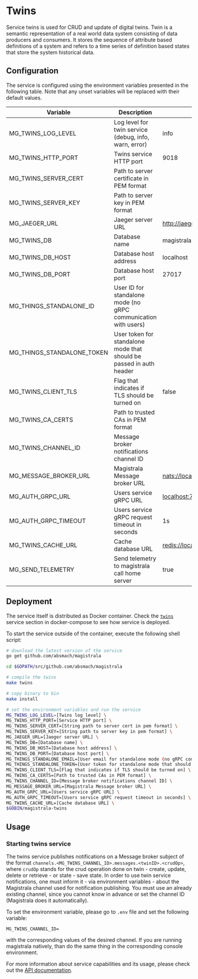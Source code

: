 # Twins

Service twins is used for CRUD and update of digital twins. Twin is a semantic
representation of a real world data system consisting of data producers and
consumers. It stores the sequence of attribute based definitions of a system and
refers to a time series of definition based states that store the system
historical data.

## Configuration

The service is configured using the environment variables presented in the
following table. Note that any unset variables will be replaced with their
default values.

| Variable                   | Description                                                         | Default                          |
| -------------------------- | ------------------------------------------------------------------- | -------------------------------- |
| MG_TWINS_LOG_LEVEL         | Log level for twin service (debug, info, warn, error)               | info                             |
| MG_TWINS_HTTP_PORT         | Twins service HTTP port                                             | 9018                             |
| MG_TWINS_SERVER_CERT       | Path to server certificate in PEM format                            |                                  |
| MG_TWINS_SERVER_KEY        | Path to server key in PEM format                                    |                                  |
| MG_JAEGER_URL              | Jaeger server URL                                                   | <http://jaeger:14268/api/traces> |
| MG_TWINS_DB                | Database name                                                       | magistrala                       |
| MG_TWINS_DB_HOST           | Database host address                                               | localhost                        |
| MG_TWINS_DB_PORT           | Database host port                                                  | 27017                            |
| MG_THINGS_STANDALONE_ID    | User ID for standalone mode (no gRPC communication with users)      |                                  |
| MG_THINGS_STANDALONE_TOKEN | User token for standalone mode that should be passed in auth header |                                  |
| MG_TWINS_CLIENT_TLS        | Flag that indicates if TLS should be turned on                      | false                            |
| MG_TWINS_CA_CERTS          | Path to trusted CAs in PEM format                                   |                                  |
| MG_TWINS_CHANNEL_ID        | Message broker notifications channel ID                             |                                  |
| MG_MESSAGE_BROKER_URL      | Magistrala Message broker URL                                       | <nats://localhost:4222>          |
| MG_AUTH_GRPC_URL           | Users service gRPC URL                                              | <localhost:7001>                 |
| MG_AUTH_GRPC_TIMEOUT       | Users service gRPC request timeout in seconds                       | 1s                               |
| MG_TWINS_CACHE_URL         | Cache database URL                                                  | <redis://localhost:6379/0>       |
| MG_SEND_TELEMETRY          | Send telemetry to magistrala call home server                       | true                             |

## Deployment

The service itself is distributed as Docker container. Check the [`twins`](https://github.com/absmach/magistrala/blob/master/docker/addons/twins/docker-compose.yml#L35-L58) service section in
docker-compose to see how service is deployed.

To start the service outside of the container, execute the following shell
script:

```bash
# download the latest version of the service
go get github.com/absmach/magistrala

cd $GOPATH/src/github.com/absmach/magistrala

# compile the twins
make twins

# copy binary to bin
make install

# set the environment variables and run the service
MG_TWINS_LOG_LEVEL=[Twins log level] \
MG_TWINS_HTTP_PORT=[Service HTTP port] \
MG_TWINS_SERVER_CERT=[String path to server cert in pem format] \
MG_TWINS_SERVER_KEY=[String path to server key in pem format] \
MG_JAEGER_URL=[Jaeger server URL] \
MG_TWINS_DB=[Database name] \
MG_TWINS_DB_HOST=[Database host address] \
MG_TWINS_DB_PORT=[Database host port] \
MG_THINGS_STANDALONE_EMAIL=[User email for standalone mode (no gRPC communication with auth)] \
MG_THINGS_STANDALONE_TOKEN=[User token for standalone mode that should be passed in auth header] \
MG_TWINS_CLIENT_TLS=[Flag that indicates if TLS should be turned on] \
MG_TWINS_CA_CERTS=[Path to trusted CAs in PEM format] \
MG_TWINS_CHANNEL_ID=[Message broker notifications channel ID] \
MG_MESSAGE_BROKER_URL=[Magistrala Message broker URL] \
MG_AUTH_GRPC_URL=[Users service gRPC URL] \
MG_AUTH_GRPC_TIMEOUT=[Users service gRPC request timeout in seconds] \
MG_TWINS_CACHE_URL=[Cache database URL] \
$GOBIN/magistrala-twins
```

## Usage

### Starting twins service

The twins service publishes notifications on a Message broker subject of the format
`channels.<MG_TWINS_CHANNEL_ID>.messages.<twinID>.<crudOp>`, where `crudOp`
stands for the crud operation done on twin - create, update, delete or
retrieve - or state - save state. In order to use twin service notifications,
one must inform it - via environment variables - about the Magistrala channel used
for notification publishing. You must use an already existing channel, since you
cannot know in advance or set the channel ID (Magistrala does it automatically).

To set the environment variable, please go to `.env` file and set the following
variable:

```
MG_TWINS_CHANNEL_ID=
```

with the corresponding values of the desired channel. If you are running
magistrala natively, than do the same thing in the corresponding console
environment.

For more information about service capabilities and its usage, please check out
the [API documentation](https://api.mainflux.io/?urls.primaryName=twins-openapi.yml).

[doc]: https://docs.mainflux.io
